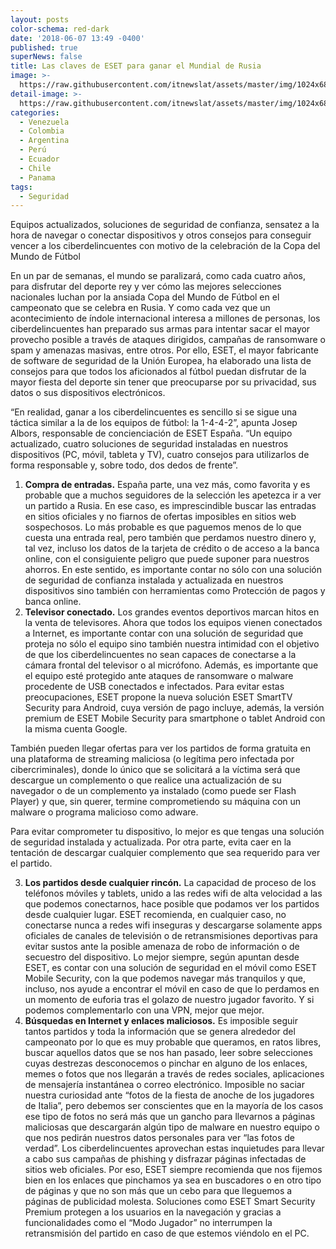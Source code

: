 ```yaml
---
layout: posts
color-schema: red-dark
date: '2018-06-07 13:49 -0400'
published: true
superNews: false
title: Las claves de ESET para ganar el Mundial de Rusia
image: >-
  https://raw.githubusercontent.com/itnewslat/assets/master/img/1024x680/Mundial-Rusia-18-g.jpg
detail-image: >-
  https://raw.githubusercontent.com/itnewslat/assets/master/img/1024x680/Mundial-Rusia-18-g.jpg
categories:
  - Venezuela
  - Colombia
  - Argentina
  - Perú
  - Ecuador
  - Chile
  - Panama
tags:
  - Seguridad
---
```

Equipos actualizados, soluciones de seguridad de confianza, sensatez a la hora de navegar o conectar dispositivos y otros consejos para conseguir vencer a los ciberdelincuentes con motivo de la celebración de la Copa del Mundo de Fútbol

En un par de semanas, el mundo se paralizará, como cada cuatro años, para disfrutar del deporte rey y ver cómo las mejores selecciones nacionales luchan por la ansiada Copa del Mundo de Fútbol en el campeonato que se celebra en Rusia. Y como cada vez que un acontecimiento de índole internacional interesa a millones de personas, los ciberdelincuentes han preparado sus armas para intentar sacar el mayor provecho posible a través de ataques dirigidos, campañas de ransomware o spam y amenazas masivas, entre otros. Por ello,  ESET, el mayor fabricante de software de seguridad de la Unión Europea, ha elaborado una lista de consejos para que todos los aficionados al fútbol puedan disfrutar de la mayor fiesta del deporte sin tener que preocuparse por su privacidad, sus datos o sus dispositivos electrónicos.

“En realidad, ganar a los ciberdelincuentes es sencillo si se sigue una táctica similar a la de los equipos de fútbol: la 1-4-4-2”, apunta Josep Albors, responsable de concienciación de ESET España. “Un equipo actualizado, cuatro soluciones de seguridad instaladas en nuestros dispositivos (PC, móvil, tableta y TV), cuatro consejos para utilizarlos de forma responsable y, sobre todo, dos dedos de frente”.

1. **Compra de entradas.** España parte, una vez más, como favorita y es probable que a muchos seguidores de la selección les apetezca ir a ver un partido a Rusia. En ese caso, es imprescindible buscar las entradas en sitios oficiales y no fiarnos de ofertas imposibles en sitios web sospechosos. Lo más probable es que paguemos menos de lo que cuesta una entrada real, pero también que perdamos nuestro dinero y, tal vez, incluso los datos de la tarjeta de crédito o de acceso a la banca online, con el consiguiente peligro que puede suponer para nuestros ahorros. En este sentido, es importante contar no sólo con una solución de seguridad de confianza instalada y actualizada en nuestros dispositivos sino también con herramientas como Protección de pagos y banca online.
2.	**Televisor conectado.** Los grandes eventos deportivos marcan hitos en la venta de televisores. Ahora que todos los equipos vienen conectados a Internet, es importante contar con una solución de seguridad que proteja no sólo el equipo sino también nuestra intimidad con el objetivo de que los ciberdelincuentes no sean capaces de conectarse a la cámara frontal del televisor o al micrófono. Además, es importante que el equipo esté protegido ante ataques de ransomware o malware procedente de USB conectados e infectados. Para evitar estas preocupaciones, ESET propone la nueva solución ESET SmartTV Security para Android, cuya versión de pago incluye, además, la versión premium de ESET Mobile Security para smartphone o tablet Android con la misma cuenta Google.

  También pueden llegar ofertas para ver los partidos de forma gratuita en una plataforma de streaming maliciosa (o legítima pero infectada por cibercriminales), donde lo único que se solicitará a la víctima será que descargue un complemento o que realice una actualización de su navegador o de un complemento ya instalado (como puede ser Flash Player) y que, sin querer, termine comprometiendo su máquina con un malware o programa malicioso como adware.

  Para evitar comprometer tu dispositivo, lo mejor es que tengas una solución de seguridad instalada y actualizada. Por otra parte, evita caer en la tentación de descargar cualquier complemento que sea requerido para ver el partido.

3.	**Los partidos desde cualquier rincón.** La capacidad de proceso de los teléfonos móviles y tablets, unido a las redes wifi de alta velocidad a las que podemos conectarnos, hace posible que podamos ver los partidos desde cualquier lugar. ESET recomienda, en cualquier caso, no conectarse nunca a redes wifi inseguras y descargarse solamente apps oficiales de canales de televisión o de retransmisiones deportivas para evitar sustos ante la posible amenaza de robo de información o de secuestro del dispositivo. Lo mejor siempre, según apuntan desde ESET, es contar con una solución de seguridad en el móvil como ESET Mobile Security, con la que podemos navegar más tranquilos y que, incluso, nos ayude a encontrar el móvil en caso de que lo perdamos en un momento de euforia tras el golazo de nuestro jugador favorito. Y si podemos complementarlo con una VPN, mejor que mejor.
4.	**Búsquedas en Internet y enlaces maliciosos.** Es imposible seguir tantos partidos y toda la información que se genera alrededor del campeonato por lo que es muy probable que queramos, en ratos libres, buscar aquellos datos que se nos han pasado, leer sobre selecciones cuyas destrezas desconocemos o pinchar en alguno de los enlaces, memes o fotos que nos llegarán a través de redes sociales, aplicaciones de mensajería instantánea o correo electrónico. Imposible no saciar nuestra curiosidad ante “fotos de la fiesta de anoche de los jugadores de Italia”, pero debemos ser conscientes que en la mayoría de los casos ese tipo de fotos no será más que un gancho para llevarnos a páginas maliciosas que descargarán algún tipo de malware en nuestro equipo o que nos pedirán nuestros datos personales para ver “las fotos de verdad”. Los ciberdelincuentes aprovechan estas inquietudes para llevar a cabo sus campañas de phishing y disfrazar páginas infectadas de sitios web oficiales. Por eso, ESET siempre recomienda que nos fijemos bien en los enlaces que pinchamos ya sea en buscadores o en otro tipo de páginas y que no son más que un cebo para que lleguemos a páginas de publicidad molesta. Soluciones como ESET Smart Security Premium protegen a los usuarios en la navegación y gracias a funcionalidades como el “Modo Jugador” no interrumpen la retransmisión del partido en caso de que estemos viéndolo en el PC. 

